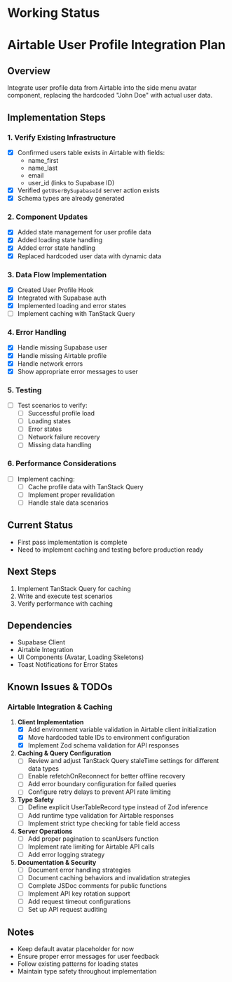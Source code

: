 # Working Status

# Airtable User Profile Integration Plan

## Overview
Integrate user profile data from Airtable into the side menu avatar component, replacing the hardcoded "John Doe" with actual user data.

## Implementation Steps

### 1. Verify Existing Infrastructure 
- [x] Confirmed users table exists in Airtable with fields:
  - name_first
  - name_last
  - email
  - user_id (links to Supabase ID)
- [x] Verified `getUserBySupabaseId` server action exists
- [x] Schema types are already generated

### 2. Component Updates 
- [x] Added state management for user profile data
- [x] Added loading state handling
- [x] Added error state handling
- [x] Replaced hardcoded user data with dynamic data

### 3. Data Flow Implementation 
- [x] Created User Profile Hook
- [x] Integrated with Supabase auth
- [x] Implemented loading and error states
- [ ] Implement caching with TanStack Query

### 4. Error Handling 
- [x] Handle missing Supabase user
- [x] Handle missing Airtable profile
- [x] Handle network errors
- [x] Show appropriate error messages to user

### 5. Testing 
- [ ] Test scenarios to verify:
  - [ ] Successful profile load
  - [ ] Loading states
  - [ ] Error states
  - [ ] Network failure recovery
  - [ ] Missing data handling

### 6. Performance Considerations 
- [ ] Implement caching:
  - [ ] Cache profile data with TanStack Query
  - [ ] Implement proper revalidation
  - [ ] Handle stale data scenarios

## Current Status
- First pass implementation is complete 
- Need to implement caching and testing before production ready 

## Next Steps
1. Implement TanStack Query for caching
2. Write and execute test scenarios
3. Verify performance with caching

## Dependencies
- Supabase Client
- Airtable Integration
- UI Components (Avatar, Loading Skeletons)
- Toast Notifications for Error States

## Known Issues & TODOs

### Airtable Integration & Caching
1. **Client Implementation**
   - [x] Add environment variable validation in Airtable client initialization
   - [x] Move hardcoded table IDs to environment configuration
   - [x] Implement Zod schema validation for API responses

2. **Caching & Query Configuration**
   - [ ] Review and adjust TanStack Query staleTime settings for different data types
   - [ ] Enable refetchOnReconnect for better offline recovery
   - [ ] Add error boundary configuration for failed queries
   - [ ] Configure retry delays to prevent API rate limiting

3. **Type Safety**
   - [ ] Define explicit UserTableRecord type instead of Zod inference
   - [ ] Add runtime type validation for Airtable responses
   - [ ] Implement strict type checking for table field access

4. **Server Operations**
   - [ ] Add proper pagination to scanUsers function
   - [ ] Implement rate limiting for Airtable API calls
   - [ ] Add error logging strategy

5. **Documentation & Security**
   - [ ] Document error handling strategies
   - [ ] Document caching behaviors and invalidation strategies
   - [ ] Complete JSDoc comments for public functions
   - [ ] Implement API key rotation support
   - [ ] Add request timeout configurations
   - [ ] Set up API request auditing

## Notes
- Keep default avatar placeholder for now
- Ensure proper error messages for user feedback
- Follow existing patterns for loading states
- Maintain type safety throughout implementation
